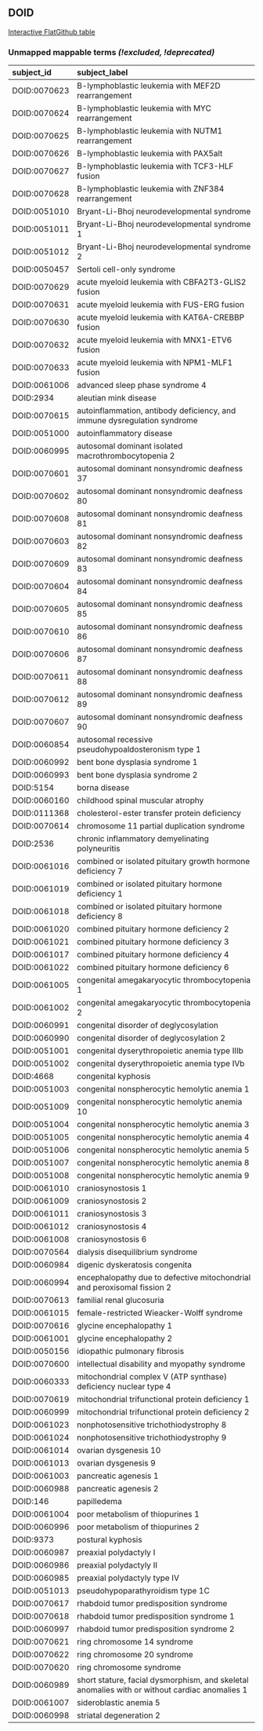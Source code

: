 ## DOID
[Interactive FlatGithub table](https://flatgithub.com/monarch-initiative/mondo-ingest?filename=src/ontology/reports/doid_mapping_status.tsv)

### Unmapped mappable terms _(!excluded, !deprecated)_
| subject_id   | subject_label                                                                                 |
|:-------------|:----------------------------------------------------------------------------------------------|
| DOID:0070623 | B-lymphoblastic leukemia with MEF2D rearrangement                                             |
| DOID:0070624 | B-lymphoblastic leukemia with MYC rearrangement                                               |
| DOID:0070625 | B-lymphoblastic leukemia with NUTM1 rearrangement                                             |
| DOID:0070626 | B-lymphoblastic leukemia with PAX5alt                                                         |
| DOID:0070627 | B-lymphoblastic leukemia with TCF3-HLF fusion                                                 |
| DOID:0070628 | B-lymphoblastic leukemia with ZNF384 rearrangement                                            |
| DOID:0051010 | Bryant-Li-Bhoj neurodevelopmental syndrome                                                    |
| DOID:0051011 | Bryant-Li-Bhoj neurodevelopmental syndrome 1                                                  |
| DOID:0051012 | Bryant-Li-Bhoj neurodevelopmental syndrome 2                                                  |
| DOID:0050457 | Sertoli cell-only syndrome                                                                    |
| DOID:0070629 | acute myeloid leukemia with CBFA2T3-GLIS2 fusion                                              |
| DOID:0070631 | acute myeloid leukemia with FUS-ERG fusion                                                    |
| DOID:0070630 | acute myeloid leukemia with KAT6A-CREBBP fusion                                               |
| DOID:0070632 | acute myeloid leukemia with MNX1-ETV6 fusion                                                  |
| DOID:0070633 | acute myeloid leukemia with NPM1-MLF1 fusion                                                  |
| DOID:0061006 | advanced sleep phase syndrome 4                                                               |
| DOID:2934    | aleutian mink disease                                                                         |
| DOID:0070615 | autoinflammation, antibody deficiency, and immune dysregulation syndrome                      |
| DOID:0051000 | autoinflammatory disease                                                                      |
| DOID:0060995 | autosomal dominant isolated macrothrombocytopenia 2                                           |
| DOID:0070601 | autosomal dominant nonsyndromic deafness 37                                                   |
| DOID:0070602 | autosomal dominant nonsyndromic deafness 80                                                   |
| DOID:0070608 | autosomal dominant nonsyndromic deafness 81                                                   |
| DOID:0070603 | autosomal dominant nonsyndromic deafness 82                                                   |
| DOID:0070609 | autosomal dominant nonsyndromic deafness 83                                                   |
| DOID:0070604 | autosomal dominant nonsyndromic deafness 84                                                   |
| DOID:0070605 | autosomal dominant nonsyndromic deafness 85                                                   |
| DOID:0070610 | autosomal dominant nonsyndromic deafness 86                                                   |
| DOID:0070606 | autosomal dominant nonsyndromic deafness 87                                                   |
| DOID:0070611 | autosomal dominant nonsyndromic deafness 88                                                   |
| DOID:0070612 | autosomal dominant nonsyndromic deafness 89                                                   |
| DOID:0070607 | autosomal dominant nonsyndromic deafness 90                                                   |
| DOID:0060854 | autosomal recessive pseudohypoaldosteronism type 1                                            |
| DOID:0060992 | bent bone dysplasia syndrome 1                                                                |
| DOID:0060993 | bent bone dysplasia syndrome 2                                                                |
| DOID:5154    | borna disease                                                                                 |
| DOID:0060160 | childhood spinal muscular atrophy                                                             |
| DOID:0111368 | cholesterol-ester transfer protein deficiency                                                 |
| DOID:0070614 | chromosome 11 partial duplication syndrome                                                    |
| DOID:2536    | chronic inflammatory demyelinating polyneuritis                                               |
| DOID:0061016 | combined or isolated pituitary growth hormone deficiency 7                                    |
| DOID:0061019 | combined or isolated pituitary hormone deficiency 1                                           |
| DOID:0061018 | combined or isolated pituitary hormone deficiency 8                                           |
| DOID:0061020 | combined pituitary hormone deficiency 2                                                       |
| DOID:0061021 | combined pituitary hormone deficiency 3                                                       |
| DOID:0061017 | combined pituitary hormone deficiency 4                                                       |
| DOID:0061022 | combined pituitary hormone deficiency 6                                                       |
| DOID:0061005 | congenital amegakaryocytic thrombocytopenia 1                                                 |
| DOID:0061002 | congenital amegakaryocytic thrombocytopenia 2                                                 |
| DOID:0060991 | congenital disorder of deglycosylation                                                        |
| DOID:0060990 | congenital disorder of deglycosylation 2                                                      |
| DOID:0051001 | congenital dyserythropoietic anemia type IIIb                                                 |
| DOID:0051002 | congenital dyserythropoietic anemia type IVb                                                  |
| DOID:4668    | congenital kyphosis                                                                           |
| DOID:0051003 | congenital nonspherocytic hemolytic anemia 1                                                  |
| DOID:0051009 | congenital nonspherocytic hemolytic anemia 10                                                 |
| DOID:0051004 | congenital nonspherocytic hemolytic anemia 3                                                  |
| DOID:0051005 | congenital nonspherocytic hemolytic anemia 4                                                  |
| DOID:0051006 | congenital nonspherocytic hemolytic anemia 5                                                  |
| DOID:0051007 | congenital nonspherocytic hemolytic anemia 8                                                  |
| DOID:0051008 | congenital nonspherocytic hemolytic anemia 9                                                  |
| DOID:0061010 | craniosynostosis 1                                                                            |
| DOID:0061009 | craniosynostosis 2                                                                            |
| DOID:0061011 | craniosynostosis 3                                                                            |
| DOID:0061012 | craniosynostosis 4                                                                            |
| DOID:0061008 | craniosynostosis 6                                                                            |
| DOID:0070564 | dialysis disequilibrium syndrome                                                              |
| DOID:0060984 | digenic dyskeratosis congenita                                                                |
| DOID:0060994 | encephalopathy due to defective mitochondrial and peroxisomal fission 2                       |
| DOID:0070613 | familial renal glucosuria                                                                     |
| DOID:0061015 | female-restricted Wieacker-Wolff syndrome                                                     |
| DOID:0070616 | glycine encephalopathy 1                                                                      |
| DOID:0061001 | glycine encephalopathy 2                                                                      |
| DOID:0050156 | idiopathic pulmonary fibrosis                                                                 |
| DOID:0070600 | intellectual disability and myopathy syndrome                                                 |
| DOID:0060333 | mitochondrial complex V (ATP synthase) deficiency nuclear type 4                              |
| DOID:0070619 | mitochondrial trifunctional protein deficiency 1                                              |
| DOID:0060999 | mitochondrial trifunctional protein deficiency 2                                              |
| DOID:0061023 | nonphotosensitive trichothiodystrophy 8                                                       |
| DOID:0061024 | nonphotosensitive trichothiodystrophy 9                                                       |
| DOID:0061014 | ovarian dysgenesis 10                                                                         |
| DOID:0061013 | ovarian dysgenesis 9                                                                          |
| DOID:0061003 | pancreatic agenesis 1                                                                         |
| DOID:0060988 | pancreatic agenesis 2                                                                         |
| DOID:146     | papilledema                                                                                   |
| DOID:0061004 | poor metabolism of thiopurines 1                                                              |
| DOID:0060996 | poor metabolism of thiopurines 2                                                              |
| DOID:9373    | postural kyphosis                                                                             |
| DOID:0060987 | preaxial polydactyly I                                                                        |
| DOID:0060986 | preaxial polydactyly II                                                                       |
| DOID:0060985 | preaxial polydactyly type IV                                                                  |
| DOID:0051013 | pseudohypoparathyroidism type 1C                                                              |
| DOID:0070617 | rhabdoid tumor predisposition syndrome                                                        |
| DOID:0070618 | rhabdoid tumor predisposition syndrome 1                                                      |
| DOID:0060997 | rhabdoid tumor predisposition syndrome 2                                                      |
| DOID:0070621 | ring chromosome 14 syndrome                                                                   |
| DOID:0070622 | ring chromosome 20 syndrome                                                                   |
| DOID:0070620 | ring chromosome syndrome                                                                      |
| DOID:0060989 | short stature, facial dysmorphism, and skeletal anomalies with or without cardiac anomalies 1 |
| DOID:0061007 | sideroblastic anemia 5                                                                        |
| DOID:0060998 | striatal degeneration 2                                                                       |